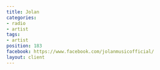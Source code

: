 ```yaml
---
title: Jolan
categories:
- radio
- artist
tags:
- artist
position: 183
facebook: https://www.facebook.com/jolanmusicofficial/
layout: client
---
```



